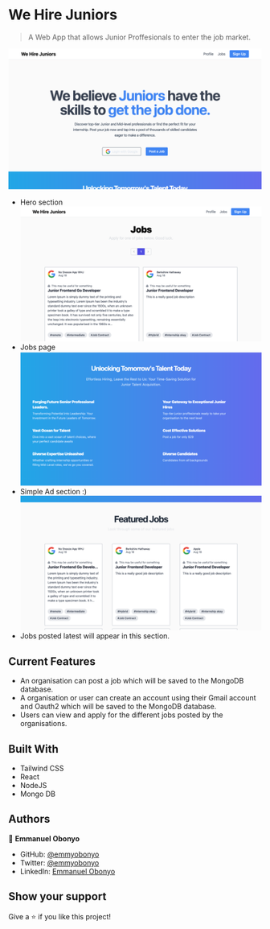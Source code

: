 # We Hire Juniors

> A Web App that allows Junior Proffesionals to enter the job market.

![Hero section](./assets/home.png)

- Hero section
  ![Jobs Page](./assets/jobs.png)
- Jobs page
  ![Ad Section](./assets/ad.png)
- Simple Ad section :)
  ![Featured jobs](./assets/featured-jobs.png)
- Jobs posted latest will appear in this section.

## Current Features

- An organisation can post a job which will be saved to the MongoDB database.
- A organisation or user can create an account using their Gmail account and Oauth2 which will be saved to the MongoDB database.
- Users can view and apply for the different jobs posted by the organisations.

## Built With

- Tailwind CSS
- React
- NodeJS
- Mongo DB

## Authors

👤 **Emmanuel Obonyo**

- GitHub: [@emmyobonyo](https://github.com/emmyobonyo)
- Twitter: [@emmyobonyo](https://twitter.com/emmyobonyo)
- LinkedIn: [Emmanuel Obonyo](https://www.linkedin.com/in/emmyobonyo/)

## Show your support

Give a ⭐️ if you like this project!
